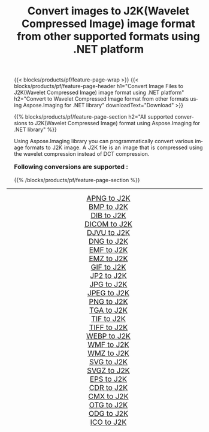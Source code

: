﻿---
title: Convert images to J2K(Wavelet Compressed Image) image format from other supported formats using .NET platform 
weight: 3920
url: /net/conversion/to/j2k/ 
lang: en
langdirlevel: 2
locales: zh-hans,ja,it,ru,de,es,fr,nl,id,lt,pl,pt,vi,tr,ko,zh-hant,ar,hi,th,sv,cs,uk,he
description: Using Aspose.Imaging for .NET library it is easy to convert to J2K(Wavelet Compressed Image) from other supported image formats
---

{{< blocks/products/pf/feature-page-wrap >}}
{{< blocks/products/pf/feature-page-header h1="Convert Image Files to J2K(Wavelet Compressed Image) image format using .NET platform" h2="Convert to Wavelet Compressed Image format from other formats using Aspose.Imaging for .NET library" downloadText="Download" >}}


{{% blocks/products/pf/feature-page-section  h2="All supported conversions to J2K(Wavelet Compressed Image) format using Aspose.Imaging for .NET library" %}}
<p align=justify>Using Aspose.Imaging library you can programmatically convert various image formats to J2K image. A J2K file is an image that is compressed using the wavelet compression instead of DCT compression.</p>
<h3 style="margin-top:16px;">
Following conversions are supported :
</h3>
{{% /blocks/products/pf/feature-page-section %}}
<div class="container-fluid productfamilypage bg-gray">
    <div class="convertypes bg-gray agp-content section">
        <div class="container">
		<hr style="margin-left:-20px;"/>
		<div class="row other-converters" style="gap: 10px;font-size: 19px;text-align:center;">
		    <div class='col-md-3 other-converter remove-lp remove-rp'><a href="/imaging/net/conversion/apng-to-j2k/" style="padding:15px;">APNG to J2K</a></div>
<div class='col-md-3 other-converter remove-lp remove-rp'><a href="/imaging/net/conversion/bmp-to-j2k/" style="padding:15px;">BMP to J2K</a></div>
<div class='col-md-3 other-converter remove-lp remove-rp'><a href="/imaging/net/conversion/dib-to-j2k/" style="padding:15px;">DIB to J2K</a></div>
<div class='col-md-3 other-converter remove-lp remove-rp'><a href="/imaging/net/conversion/dicom-to-j2k/" style="padding:15px;">DICOM to J2K</a></div>
<div class='col-md-3 other-converter remove-lp remove-rp'><a href="/imaging/net/conversion/djvu-to-j2k/" style="padding:15px;">DJVU to J2K</a></div>
<div class='col-md-3 other-converter remove-lp remove-rp'><a href="/imaging/net/conversion/dng-to-j2k/" style="padding:15px;">DNG to J2K</a></div>
<div class='col-md-3 other-converter remove-lp remove-rp'><a href="/imaging/net/conversion/emf-to-j2k/" style="padding:15px;">EMF to J2K</a></div>
<div class='col-md-3 other-converter remove-lp remove-rp'><a href="/imaging/net/conversion/emz-to-j2k/" style="padding:15px;">EMZ to J2K</a></div>
<div class='col-md-3 other-converter remove-lp remove-rp'><a href="/imaging/net/conversion/gif-to-j2k/" style="padding:15px;">GIF to J2K</a></div>
<div class='col-md-3 other-converter remove-lp remove-rp'><a href="/imaging/net/conversion/jp2-to-j2k/" style="padding:15px;">JP2 to J2K</a></div>
<div class='col-md-3 other-converter remove-lp remove-rp'><a href="/imaging/net/conversion/jpg-to-j2k/" style="padding:15px;">JPG to J2K</a></div>
<div class='col-md-3 other-converter remove-lp remove-rp'><a href="/imaging/net/conversion/jpeg-to-j2k/" style="padding:15px;">JPEG to J2K</a></div>
<div class='col-md-3 other-converter remove-lp remove-rp'><a href="/imaging/net/conversion/png-to-j2k/" style="padding:15px;">PNG to J2K</a></div>
<div class='col-md-3 other-converter remove-lp remove-rp'><a href="/imaging/net/conversion/tga-to-j2k/" style="padding:15px;">TGA to J2K</a></div>
<div class='col-md-3 other-converter remove-lp remove-rp'><a href="/imaging/net/conversion/tif-to-j2k/" style="padding:15px;">TIF to J2K</a></div>
<div class='col-md-3 other-converter remove-lp remove-rp'><a href="/imaging/net/conversion/tiff-to-j2k/" style="padding:15px;">TIFF to J2K</a></div>
<div class='col-md-3 other-converter remove-lp remove-rp'><a href="/imaging/net/conversion/webp-to-j2k/" style="padding:15px;">WEBP to J2K</a></div>
<div class='col-md-3 other-converter remove-lp remove-rp'><a href="/imaging/net/conversion/wmf-to-j2k/" style="padding:15px;">WMF to J2K</a></div>
<div class='col-md-3 other-converter remove-lp remove-rp'><a href="/imaging/net/conversion/wmz-to-j2k/" style="padding:15px;">WMZ to J2K</a></div>
<div class='col-md-3 other-converter remove-lp remove-rp'><a href="/imaging/net/conversion/svg-to-j2k/" style="padding:15px;">SVG to J2K</a></div>
<div class='col-md-3 other-converter remove-lp remove-rp'><a href="/imaging/net/conversion/svgz-to-j2k/" style="padding:15px;">SVGZ to J2K</a></div>
<div class='col-md-3 other-converter remove-lp remove-rp'><a href="/imaging/net/conversion/eps-to-j2k/" style="padding:15px;">EPS to J2K</a></div>
<div class='col-md-3 other-converter remove-lp remove-rp'><a href="/imaging/net/conversion/cdr-to-j2k/" style="padding:15px;">CDR to J2K</a></div>
<div class='col-md-3 other-converter remove-lp remove-rp'><a href="/imaging/net/conversion/cmx-to-j2k/" style="padding:15px;">CMX to J2K</a></div>
<div class='col-md-3 other-converter remove-lp remove-rp'><a href="/imaging/net/conversion/otg-to-j2k/" style="padding:15px;">OTG to J2K</a></div>
<div class='col-md-3 other-converter remove-lp remove-rp'><a href="/imaging/net/conversion/odg-to-j2k/" style="padding:15px;">ODG to J2K</a></div>
<div class='col-md-3 other-converter remove-lp remove-rp'><a href="/imaging/net/conversion/ico-to-j2k/" style="padding:15px;">ICO to J2K</a></div>
                </div>
        </div>
    </div>
</div>
<br/>

